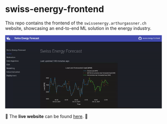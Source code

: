 # swiss-energy-frontend

This repo contains the frontend of the `swissenergy.arthurgassner.ch` website, showcasing an end-to-end ML solution in the energy industry.

![](img/landing_page.gif)

:rocket: The **live website** can be found [here](swissenergy.arthurgassner.ch). :rocket:
